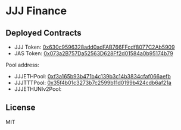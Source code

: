 # JJJ Finance

## Deployed Contracts
- JJJ Token: [0x630c9596328add0adFAB766FFcdf8077C2Ab5909](https://etherscan.io/token/0x630c9596328add0adFAB766FFcdf8077C2Ab5909)
- JAS Token: [0x073a2B757Da52563D628Ff2d01584a0b95174b79](https://etherscan.io/token/0x073a2B757Da52563D628Ff2d01584a0b95174b79)

Pool address:
- JJJETHPool: [0xf3a165b93b471b4c139b3c14b3834cfaf066aefb](https://etherscan.io/address/0xf3a165b93b471b4c139b3c14b3834cfaf066aefb)
- JJJTTTPool: [0x35f4b01c3273b7c2599b11d0199b424cdb6af21a](https://etherscan.io/address/0x35f4b01c3273b7c2599b11d0199b424cdb6af21a)
- JJJETHUNIv2Pool: [](https://etherscan.io/address/)

## License
MIT
